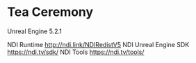 # Tea Ceremony

Unreal Engine 5.2.1

NDI Runtime http://ndi.link/NDIRedistV5
NDI Unreal Engine SDK https://ndi.tv/sdk/
NDI Tools https://ndi.tv/tools/
